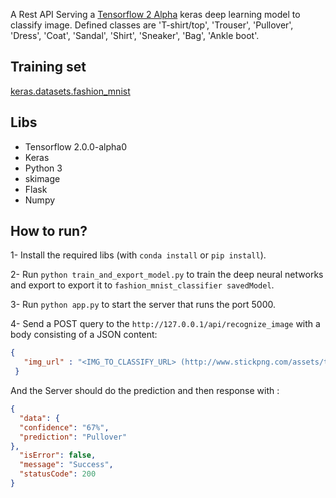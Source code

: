 A Rest API Serving a [Tensorflow 2 Alpha](https://www.tensorflow.org/alpha) keras deep learning model to classify image. Defined classes are 'T-shirt/top', 'Trouser', 'Pullover', 'Dress', 'Coat', 'Sandal', 'Shirt', 'Sneaker', 'Bag', 'Ankle boot'.

## Training set

[keras.datasets.fashion_mnist](https://www.tensorflow.org/api_docs/python/tf/keras/datasets/fashion_mnist)

## Libs

- Tensorflow 2.0.0-alpha0
- Keras
- Python 3
- skimage
- Flask 
- Numpy

## How to run?

1- Install the required libs (with ```conda install``` or ```pip install```).

2- Run ```python train_and_export_model.py``` to train the deep neural networks and export to export it to ```fashion_mnist_classifier savedModel```.

3- Run ```python app.py``` to start the server that runs the port 5000.

4- Send a POST query to the ```http://127.0.0.1/api/recognize_image``` with a body consisting of a JSON content:

   ```json
   {
      "img_url" : "<IMG_TO_CLASSIFY_URL> (http://www.stickpng.com/assets/thumbs/580b57fbd9996e24bc43bef3.png)"
    }
   ```

  And the Server should do the prediction and then response with : 
  ```json
  {
    "data": {
    "confidence": "67%",
    "prediction": "Pullover"
  },
    "isError": false,
    "message": "Success",
    "statusCode": 200
  }
  ```
